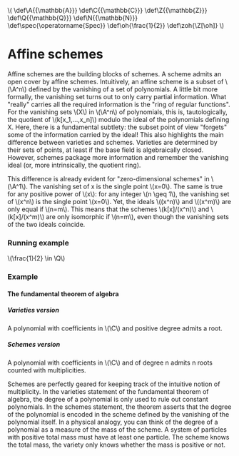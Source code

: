 <script src="/MathJax/MathJax.js?config=TeX-AMS_CHTML,local/local"></script>

\\( \def\A{{\mathbb{A}}} \def\C{{\mathbb{C}}} \def\Z{{\mathbb{Z}}} \def\Q{{\mathbb{Q}}} \def\N{{\mathbb{N}}} \def\spec{\operatorname{Spec}} \def\oh{\frac{1}{2}} \def\zoh{\Z[\oh]} \\)


# Affine schemes

Affine schemes are the building blocks of schemes.  A scheme admits an open cover by affine schemes.  Intuitively, an affine scheme is a subset of \\(\A\^n\\) defined by the vanishing of a set of polynomials.  A little bit more formally, the vanishing set turns out to only carry partial information.  What "really" carries all the required information is the "ring of regular functions".  For the vanishing sets \\(X\\) in \\(\A\^n\\) of polynomials, this is, tautologically, the quotient of \\(k[x\_1,...,x\_n]\\) modulo the ideal of the polynomials defining X.  Here, there is a fundamental subtlety: the subset point of view "forgets" some of the information carried by the ideal!  This also highlights the main difference between varieties and schemes.  Varieties are determined by their sets of points, at least if the base field is algebraically closed.  However, schemes package more information and remember the vanishing ideal (or, more intrinsically, the quotient ring).

This difference is already evident for "zero-dimensional schemes" in \\(\A\^1\\).  The vanishing set of x is the single point \\(x=0\\).  The same is true for any positive power of \\(x\\): for any integer \\(n \geq 1\\), the vanishing set of \\(x\^n\\) is the single point \\(x=0\\).  Yet, the ideals \\((x\^n)\\) and \\((x\^m)\\) are only equal if \\(n=m\\).  This means that the schemes \\(k[x]/(x\^n)\\) and \\(k[x]/(x\^m)\\) are only isomorphic if \\(n=m\\), even though the vanishing sets of the two ideals coincide.

### Running example
\\(\frac{1}{2} \in \Q\\)

### Example
#### The fundamental theorem of algebra
##### Varieties version
A polynomial with coefficients in \\(\C\\) and positive degree admits a root.
##### Schemes version
A polynomial with coefficients in \\(\C\\) and of degree n admits n roots counted with multiplicities.

Schemes are perfectly geared for keeping track of the intuitive notion of multiplicity.  In the varieties statement of the fundamental theorem of algebra, the degree of a polynomial is only used to rule out constant polynomials.  In the schemes statement, the theorem asserts that the degree of the polynomial is encoded in the scheme defined by the vanishing of the polynomial itself.  In a physical analogy, you can think of the degree of a polynomial as a measure of the mass of the scheme.  A system of particles with positive total mass must have at least one particle.  The scheme knows the total mass, the variety only knows whether the mass is positive or not.